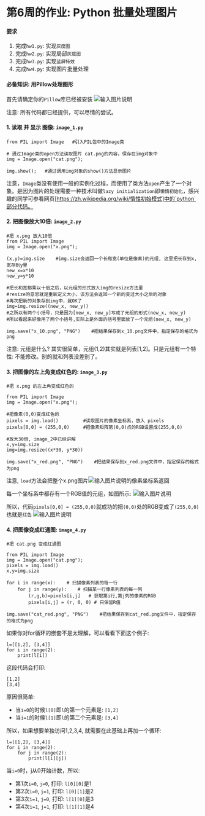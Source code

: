 # 第6周的作业: Python 批量处理图片

#### 要求
1. 完成`hw1.py`: 实现`灰度图`
2. 完成`hw2.py`: 实现局部`灰度图`
3. 完成`hw3.py`: 实现`蓝屏特效`
4. 完成`hw4.py`: 实现图片批量处理


#### 必备知识: 用Pillow处理图形

首先请确定你的`Pillow`库已经被安装
![输入图片说明](https://gitee.com/uploads/images/2019/0407/160117_acd61817_4797169.png "下载pillow包.png")

注意: 所有代码都已经提供，可以尽情的尝试。
#### 1. 读取 并 显示 图像: `image_1.py`
```
from PIL import Image   #引入PIL包中的Image类

# 通过Image类的open方法读取图片 cat.png的内容，保存在img对象中
img = Image.open("cat.png");   

img.show();   #通过调用img对象的show()方法显示图片
```
注意，`Image`类没有使用一般的实例化过程，而使用了类方法`open`产生了一个对象。是因为图片的处理需要一种技术叫做`lazy initialization`即`懒惰初始化`，感兴趣的同学可参看网页[https://zh.wikipedia.org/wiki/惰性初始模式]中的`python`部分代码。

#### 2. 把图像放大10倍: `image_2.py`
```
#把 x.png 放大10倍
from PIL import Image
img = Image.open("x.png");

(x,y)=img.size    #img.size会返回一个长和宽(单位是像素)的元组, 这里把长存到x, 宽存到y里
new_x=x*10
new_y=y*10

#把长和宽都乘以十倍之后，以元组的形式放入img的resize方法里
#resize的意思就是重新定义大小，该方法会返回一个新的变过大小之后的对象
#再次把新的对象存到img中，就OK了
img=img.resize((new_x, new_y))
#之所以有两个小括号，只是因为[new_x, new_y]写成了元组的形式(new_x, new_y)
#所以看起来好像用了两个小括号,实际上是外面的括号里面放了一个元组(new_x, new_y)

img.save("x_10.png", "PNG")    #把结果保存到x_10.png文件中，指定保存的格式为png
```
注意: 元组是什么? 其实很简单，元组(1,2)其实就是列表[1,2]。只是元组有一个特性: 不能修改。别的就和列表没差别了。

#### 3. 把图像的左上角变成红色的: `image_3.py`
```
#把 x.png 的左上角变成红色的

from PIL import Image
img = Image.open("x.png");

#把像素(0,0)变成红色的
pixels = img.load()         #读取图片的像素坐标系，放入 pixels
pixels[0,0] = (255,0,0)     #把像素矩阵第(0,0)点的RGB设置成(255,0,0)

#放大30倍, image_2中已经讲解
x,y=img.size
img=img.resize((x*30, y*30))

img.save("x_red.png", "PNG")    #把结果保存到x_red.png文件中，指定保存的格式为png
```
注意, `load`方法会把整个x.png图片![输入图片说明](https://gitee.com/uploads/images/2019/0407/161948_635306d7_4797169.png "x_10.png")的像素坐标系返回

每一个坐标系中都存有一个RGB值的元组，如图所示:
![输入图片说明](https://gitee.com/uploads/images/2019/0407/161446_2fb6455e_4797169.png "xpng像素坐标系.png")

所以，代码`pixels[0,0] = (255,0,0)`就成功的把`(0,0)`处的RGB变成了`(255,0,0)`也就是`红色`
![输入图片说明](https://gitee.com/uploads/images/2019/0407/161811_42c81600_4797169.png "xpng像素坐标系左上角红色.png")

#### 4. 把图像变成红通图: `image_4.py`
```
#把 cat.png 变成红通图

from PIL import Image
img = Image.open("cat.png");
pixels = img.load()
x,y=img.size

for i in range(x):    # 扫描像素列表的每一行
    for j in range(y):    # 扫描某一行像素列表的每一列
        (r,g,b)=pixels[i,j]   # 获取第i行,第j列的像素的RGB
        pixels[i,j] = (r, 0, 0) # 只保留R值

img.save("cat_red.png", "PNG")    #把结果保存到cat_red.png文件中，指定保存的格式为png
```
如果你对for循环的嵌套不是太理解，可以看看下面这个例子:
```
l=[[1,2], [3,4]]
for i in range(2):
    print(l[i])
```
这段代码会打印:
```
[1,2]
[3,4]
```
原因很简单:
- 当`i=0`的时候`l[0]`即`l`的第一个元素是: `[1,2]`
- 当`i=1`的时候`l[1]`即`l`的第二个元素是: `[3,4]`

所以，如果想要单独访问1,2,3,4, 就需要在此基础上再加一个循环:
```
l=[[1,2], [3,4]]
for i in range(2):
    for j in range(2):
        print(l[i][j])
```
当`i=0`时，j从0开始计数，所以:
- 第1次`i=0`, `j=0`, 打印: `l[0][0]`是1
- 第2次`i=0`, `j=1`, 打印: `l[0][1]`是2
- 第3次`i=1`, `j=0`, 打印: `l[1][0]`是3
- 第4次`i=1`, `j=1`, 打印: `l[1][1]`是4